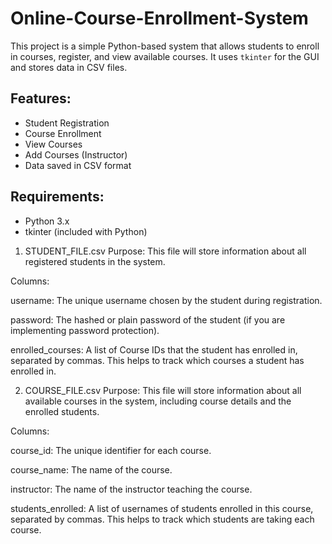 # Online-Course-Enrollment-System

This project is a simple Python-based system that allows students to enroll in courses, register, and view available courses. It uses `tkinter` for the GUI and stores data in CSV files.

## Features:
- Student Registration
- Course Enrollment
- View Courses
- Add Courses (Instructor)
- Data saved in CSV format

## Requirements:
- Python 3.x
- tkinter (included with Python)

1.  STUDENT_FILE.csv
Purpose: This file will store information about all registered students in the system.

Columns:

username: The unique username chosen by the student during registration.

password: The hashed or plain password of the student (if you are implementing password protection).

enrolled_courses: A list of Course IDs that the student has enrolled in, separated by commas. This helps to track which courses a student has enrolled in.

2. COURSE_FILE.csv
Purpose: This file will store information about all available courses in the system, including course details and the enrolled students.

Columns:

course_id: The unique identifier for each course.

course_name: The name of the course.

instructor: The name of the instructor teaching the course.

students_enrolled: A list of usernames of students enrolled in this course, separated by commas. This helps to track which students are taking each course.
